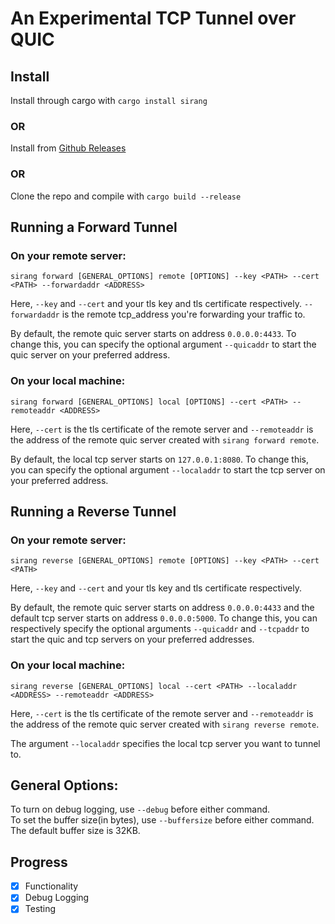 # An Experimental TCP Tunnel over QUIC

## Install
Install through cargo with ```cargo install sirang``` <br>
### OR <br>

Install from [Github Releases](https://github.com/Icelain/sirang/releases)

### OR <br>
Clone the repo and compile with ```cargo build --release```

## Running a Forward Tunnel

### On your remote server:
```
sirang forward [GENERAL_OPTIONS] remote [OPTIONS] --key <PATH> --cert <PATH> --forwardaddr <ADDRESS>
```
Here, ```--key``` and ```--cert``` and your tls key and tls certificate respectively.
```--forwardaddr``` is the remote tcp_address you're forwarding your traffic to.

By default, the remote quic server starts on address `0.0.0.0:4433`.
To change this, you can specify the optional argument ```--quicaddr``` to start the quic server on your preferred address.

### On your local machine:
```
sirang forward [GENERAL_OPTIONS] local [OPTIONS] --cert <PATH> --remoteaddr <ADDRESS>
```
Here, ```--cert``` is the tls certificate of the remote server and ```--remoteaddr``` is the address of the remote quic server created with ```sirang forward remote```.

By default, the local tcp server starts on `127.0.0.1:8080`.
To change this, you can specify the optional argument ```--localaddr``` to start the tcp server on your preferred address.

## Running a Reverse Tunnel

### On your remote server:
```
sirang reverse [GENERAL_OPTIONS] remote [OPTIONS] --key <PATH> --cert <PATH>
```
Here, ```--key``` and ```--cert``` and your tls key and tls certificate respectively.

By default, the remote quic server starts on address `0.0.0.0:4433` and the default tcp server starts on address `0.0.0.0:5000`.
To change this, you can respectively specify the optional arguments ```--quicaddr``` and ```--tcpaddr``` to start the quic and tcp servers on your preferred addresses.

### On your local machine:
```
sirang reverse [GENERAL_OPTIONS] local --cert <PATH> --localaddr <ADDRESS> --remoteaddr <ADDRESS>
```
Here, ```--cert``` is the tls certificate of the remote server and ```--remoteaddr``` is the address of the remote quic server created with ```sirang reverse remote```.

The argument ```--localaddr``` specifies the local tcp server you want to tunnel to.

## General Options:

To turn on debug logging, use ```--debug``` before either command. <br/>
To set the buffer size(in bytes), use ```--buffersize``` before either command. The default buffer size is 32KB.

## Progress

- [x] Functionality
- [x] Debug Logging
- [x] Testing
